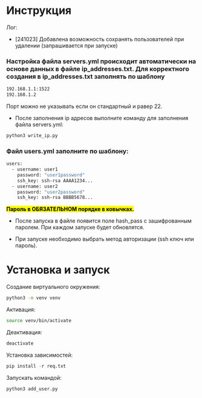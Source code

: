 # Инструкция

Лог:
- [241023] Добавлена возможность сохранять пользователей при удалении (запрашивается при запуске)

### Настройка файла servers.yml происходит автоматически на основе данных в файле ip_addresses.txt. Для корректного создания в ip_addresses.txt заполнять по шаблону

```bash
192.168.1.1:1522
192.168.1.2
```

Порт можно не указывать если он стандартный и равер 22.

- После заполнения ip адресов выполните команду для заполнения файла servers.yml:



```python
python3 write_ip.py
```



### Файл users.yml заполните по шаблону:

```bash
users:
  - username: user1
    password: "user1password"
    ssh_key: ssh-rsa AAAA1234...
  - username: user2
    password: "user2password"
    ssh_key: ssh-rsa BBBB5678...
```

<mark>**Пароль в ОБЯЗАТЕЛЬНОМ порядке в ковычках.**</mark>

- После запуска в файле появится поле hash_pass с зашифрованным паролем. При каждом запуске будет обновлятся.

- При запуске необходимо выбрать метод авторизации (ssh ключ или пароль).

# Установка и запуск

Создание виртуального окружения:

```sh
python3 -m venv venv
```

Активация:

```sh
source venv/bin/activate
```

Деактивация:

```sh
deactivate
```

Установка зависимостей:

```python
pip install -r req.txt
```

Запускать командой:

```python
python3 add_user.py
```